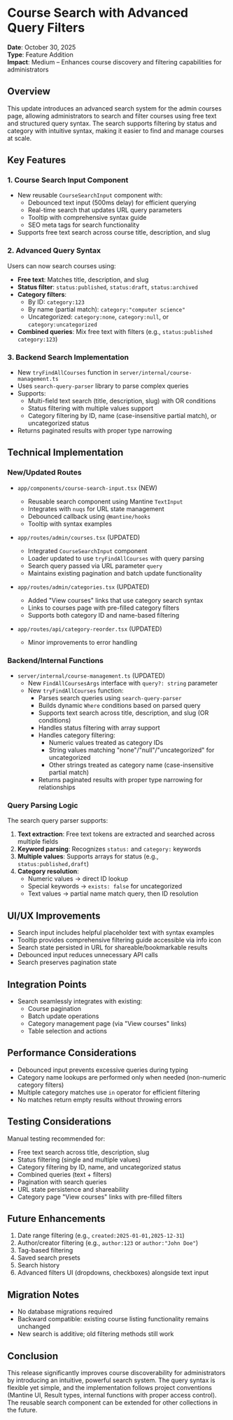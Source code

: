# Course Search with Advanced Query Filters

**Date**: October 30, 2025  
**Type**: Feature Addition  
**Impact**: Medium – Enhances course discovery and filtering capabilities for administrators

## Overview
This update introduces an advanced search system for the admin courses page, allowing administrators to search and filter courses using free text and structured query syntax. The search supports filtering by status and category with intuitive syntax, making it easier to find and manage courses at scale.

## Key Features

### 1. Course Search Input Component
- New reusable `CourseSearchInput` component with:
  - Debounced text input (500ms delay) for efficient querying
  - Real-time search that updates URL query parameters
  - Tooltip with comprehensive syntax guide
  - SEO meta tags for search functionality
- Supports free text search across course title, description, and slug

### 2. Advanced Query Syntax
Users can now search courses using:
- **Free text**: Matches title, description, and slug
- **Status filter**: `status:published`, `status:draft`, `status:archived`
- **Category filters**:
  - By ID: `category:123`
  - By name (partial match): `category:"computer science"`
  - Uncategorized: `category:none`, `category:null`, or `category:uncategorized`
- **Combined queries**: Mix free text with filters (e.g., `status:published category:123`)

### 3. Backend Search Implementation
- New `tryFindAllCourses` function in `server/internal/course-management.ts`
- Uses `search-query-parser` library to parse complex queries
- Supports:
  - Multi-field text search (title, description, slug) with OR conditions
  - Status filtering with multiple values support
  - Category filtering by ID, name (case-insensitive partial match), or uncategorized status
- Returns paginated results with proper type narrowing

## Technical Implementation

### New/Updated Routes
- `app/components/course-search-input.tsx` (NEW)
  - Reusable search component using Mantine `TextInput`
  - Integrates with `nuqs` for URL state management
  - Debounced callback using `@mantine/hooks`
  - Tooltip with syntax examples

- `app/routes/admin/courses.tsx` (UPDATED)
  - Integrated `CourseSearchInput` component
  - Loader updated to use `tryFindAllCourses` with query parsing
  - Search query passed via URL parameter `query`
  - Maintains existing pagination and batch update functionality

- `app/routes/admin/categories.tsx` (UPDATED)
  - Added "View courses" links that use category search syntax
  - Links to courses page with pre-filled category filters
  - Supports both category ID and name-based filtering

- `app/routes/api/category-reorder.tsx` (UPDATED)
  - Minor improvements to error handling

### Backend/Internal Functions
- `server/internal/course-management.ts` (UPDATED)
  - New `FindAllCoursesArgs` interface with `query?: string` parameter
  - New `tryFindAllCourses` function:
    - Parses search queries using `search-query-parser`
    - Builds dynamic `Where` conditions based on parsed query
    - Supports text search across title, description, and slug (OR conditions)
    - Handles status filtering with array support
    - Handles category filtering:
      - Numeric values treated as category IDs
      - String values matching "none"/"null"/"uncategorized" for uncategorized
      - Other strings treated as category name (case-insensitive partial match)
    - Returns paginated results with proper type narrowing for relationships

### Query Parsing Logic
The search query parser supports:
1. **Text extraction**: Free text tokens are extracted and searched across multiple fields
2. **Keyword parsing**: Recognizes `status:` and `category:` keywords
3. **Multiple values**: Supports arrays for status (e.g., `status:published,draft`)
4. **Category resolution**: 
   - Numeric values → direct ID lookup
   - Special keywords → `exists: false` for uncategorized
   - Text values → partial name match query, then ID resolution

## UI/UX Improvements
- Search input includes helpful placeholder text with syntax examples
- Tooltip provides comprehensive filtering guide accessible via info icon
- Search state persisted in URL for shareable/bookmarkable results
- Debounced input reduces unnecessary API calls
- Search preserves pagination state

## Integration Points
- Search seamlessly integrates with existing:
  - Course pagination
  - Batch update operations
  - Category management page (via "View courses" links)
  - Table selection and actions

## Performance Considerations
- Debounced input prevents excessive queries during typing
- Category name lookups are performed only when needed (non-numeric category filters)
- Multiple category matches use `in` operator for efficient filtering
- No matches return empty results without throwing errors

## Testing Considerations
Manual testing recommended for:
- Free text search across title, description, slug
- Status filtering (single and multiple values)
- Category filtering by ID, name, and uncategorized status
- Combined queries (text + filters)
- Pagination with search queries
- URL state persistence and shareability
- Category page "View courses" links with pre-filled filters

## Future Enhancements
1. Date range filtering (e.g., `created:2025-01-01,2025-12-31`)
2. Author/creator filtering (e.g., `author:123` or `author:"John Doe"`)
3. Tag-based filtering
4. Saved search presets
5. Search history
6. Advanced filters UI (dropdowns, checkboxes) alongside text input

## Migration Notes
- No database migrations required
- Backward compatible: existing course listing functionality remains unchanged
- New search is additive; old filtering methods still work

## Conclusion
This release significantly improves course discoverability for administrators by introducing an intuitive, powerful search system. The query syntax is flexible yet simple, and the implementation follows project conventions (Mantine UI, Result types, internal functions with proper access control). The reusable search component can be extended for other collections in the future.